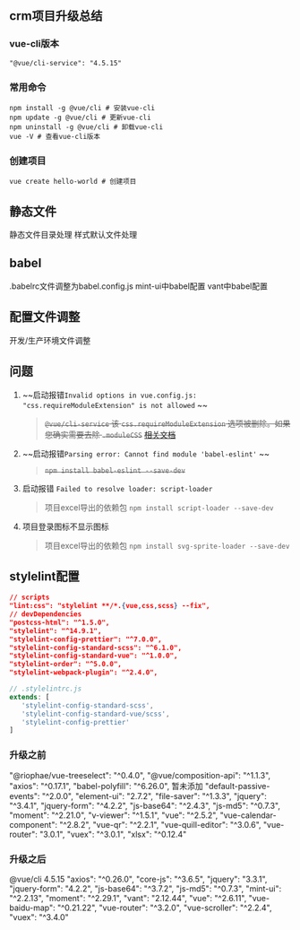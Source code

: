 ## crm项目升级总结

### vue-cli版本

`"@vue/cli-service": "4.5.15"`

### 常用命令

```shell
npm install -g @vue/cli # 安装vue-cli
npm update -g @vue/cli # 更新vue-cli
npm uninstall -g @vue/cli # 卸载vue-cli
vue -V # 查看vue-cli版本
```

### 创建项目

```shell
vue create hello-world # 创建项目
```

## 静态文件

静态文件目录处理
样式默认文件处理

## babel

.babelrc文件调整为babel.config.js
mint-ui中babel配置
vant中babel配置

## 配置文件调整

开发/生产环境文件调整

## 问题

1. ~~启动报错`Invalid options in vue.config.js: "css.requireModuleExtension" is not allowed` ~~
   >~~`@vue/cli-service` 该 `css.requireModuleExtension` 选项被删除。如果您确实需要去除 `.moduleCSS`~~
   >~~[相关文档](https://next.cli.vuejs.org/migrations/migrate-from-v4.html#for-all-packages)~~
2. ~~启动报错`Parsing error: Cannot find module 'babel-eslint'`  ~~
   >~~`npm install babel-eslint --save-dev`~~
3. 启动报错 `Failed to resolve loader: script-loader`
   > 项目excel导出的依赖包 `npm install script-loader --save-dev`
4. 项目登录图标不显示图标
   > 项目excel导出的依赖包 `npm install svg-sprite-loader --save-dev`

## stylelint配置

```json
// scripts
"lint:css": "stylelint **/*.{vue,css,scss} --fix",
// devDependencies
"postcss-html": "^1.5.0",
"stylelint": "^14.9.1",
"stylelint-config-prettier": "^7.0.0",
"stylelint-config-standard-scss": "^6.1.0",
"stylelint-config-standard-vue": "^1.0.0",
"stylelint-order": "^5.0.0",
"stylelint-webpack-plugin": "^2.4.0",
```

```js
// .stylelintrc.js
extends: [
   'stylelint-config-standard-scss',
   'stylelint-config-standard-vue/scss',
   'stylelint-config-prettier'
]
```

### 升级之前

"@riophae/vue-treeselect": "^0.4.0",
"@vue/composition-api": "^1.1.3",
"axios": "^0.17.1",
"babel-polyfill": "^6.26.0", 暂未添加
"default-passive-events": "^2.0.0",
"element-ui": "2.7.2",
"file-saver": "^1.3.3",
"jquery": "^3.4.1",
"jquery-form": "^4.2.2",
"js-base64": "^2.4.3",
"js-md5": "^0.7.3",
"moment": "^2.21.0",
"v-viewer": "^1.5.1",
"vue": "^2.5.2",
"vue-calendar-component": "^2.8.2",
"vue-qr": "^2.2.1",
"vue-quill-editor": "^3.0.6",
"vue-router": "3.0.1",
"vuex": "^3.0.1",
"xlsx": "^0.12.4"

### 升级之后

@vue/cli 4.5.15
"axios": "^0.26.0",
"core-js": "^3.6.5",
"jquery": "3.3.1",
"jquery-form": "4.2.2",
"js-base64": "^3.7.2",
"js-md5": "^0.7.3",
"mint-ui": "^2.2.13",
"moment": "^2.29.1",
"vant": "2.12.44",
"vue": "^2.6.11",
"vue-baidu-map": "^0.21.22",
"vue-router": "^3.2.0",
"vue-scroller": "^2.2.4",
"vuex": "^3.4.0"
